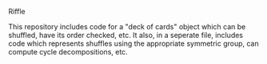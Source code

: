 Riffle

This repository includes code for a "deck of cards" object which can be shuffled, have its order checked, etc. It also, in a seperate file, includes code which represents shuffles using the appropriate symmetric group, can compute cycle decompositions, etc.
